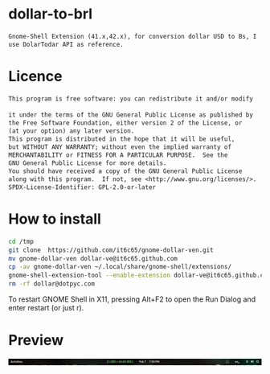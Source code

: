 # dollar-to-brl
```
Gnome-Shell Extension (41.x,42.x), for conversion dollar USD to Bs, I use DolarTodar API as reference.
```

# Licence
```
This program is free software: you can redistribute it and/or modify

it under the terms of the GNU General Public License as published by
the Free Software Foundation, either version 2 of the License, or
(at your option) any later version.
This program is distributed in the hope that it will be useful,
but WITHOUT ANY WARRANTY; without even the implied warranty of
MERCHANTABILITY or FITNESS FOR A PARTICULAR PURPOSE.  See the
GNU General Public License for more details.
You should have received a copy of the GNU General Public License
along with this program.  If not, see <http://www.gnu.org/licenses/>.
SPDX-License-Identifier: GPL-2.0-or-later
```


# How to install
```bash
cd /tmp 
git clone  https://github.com/it6c65/gnome-dollar-ven.git
mv gnome-dollar-ven dollar-ve@it6c65.github.com
cp -av gnome-dollar-ven ~/.local/share/gnome-shell/extensions/ 
gnome-shell-extension-tool --enable-extension dollar-ve@it6c65.github.com 
rm -rf dollar@dotpyc.com
```
To restart GNOME Shell in X11, pressing Alt+F2 to open the Run Dialog and enter restart (or just r).

# Preview
![image](./ext_applied.png)


